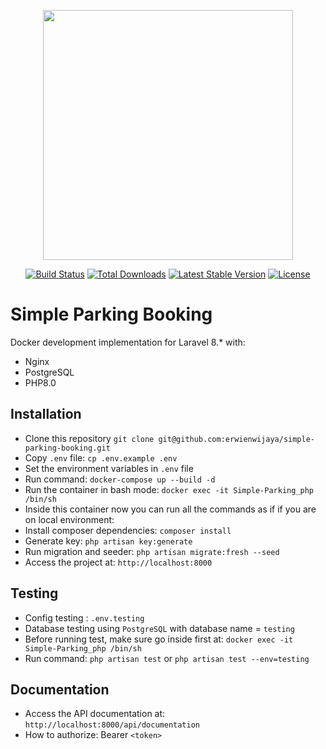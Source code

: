 <p align="center"><a href="https://laravel.com" target="_blank"><img src="https://raw.githubusercontent.com/laravel/art/master/logo-lockup/5%20SVG/2%20CMYK/1%20Full%20Color/laravel-logolockup-cmyk-red.svg" width="400"></a></p>

<p align="center">
<a href="https://travis-ci.org/laravel/framework"><img src="https://travis-ci.org/laravel/framework.svg" alt="Build Status"></a>
<a href="https://packagist.org/packages/laravel/framework"><img src="https://img.shields.io/packagist/dt/laravel/framework" alt="Total Downloads"></a>
<a href="https://packagist.org/packages/laravel/framework"><img src="https://img.shields.io/packagist/v/laravel/framework" alt="Latest Stable Version"></a>
<a href="https://packagist.org/packages/laravel/framework"><img src="https://img.shields.io/packagist/l/laravel/framework" alt="License"></a>
</p>

# Simple Parking Booking

Docker development implementation for Laravel 8.\* with:

- Nginx
- PostgreSQL
- PHP8.0

## Installation

- Clone this repository `git clone git@github.com:erwienwijaya/simple-parking-booking.git`
- Copy `.env` file: `cp .env.example .env`
- Set the environment variables in `.env` file
- Run command: `docker-compose up --build -d`
- Run the container in bash mode: `docker exec -it Simple-Parking_php /bin/sh`
- Inside this container now you can run all the commands as if if you are on local environment:
- Install composer dependencies: `composer install`
- Generate key: `php artisan key:generate`
- Run migration and seeder: `php artisan migrate:fresh --seed`
- Access the project at: `http://localhost:8000`

## Testing
- Config testing : `.env.testing`
- Database testing using `PostgreSQL` with database name = `testing`
- Before running test, make sure go inside first at: `docker exec -it Simple-Parking_php /bin/sh`
- Run command: `php artisan test` or `php artisan test --env=testing`

## Documentation
- Access the API documentation at: `http://localhost:8000/api/documentation`
- How to authorize: Bearer `<token>`
